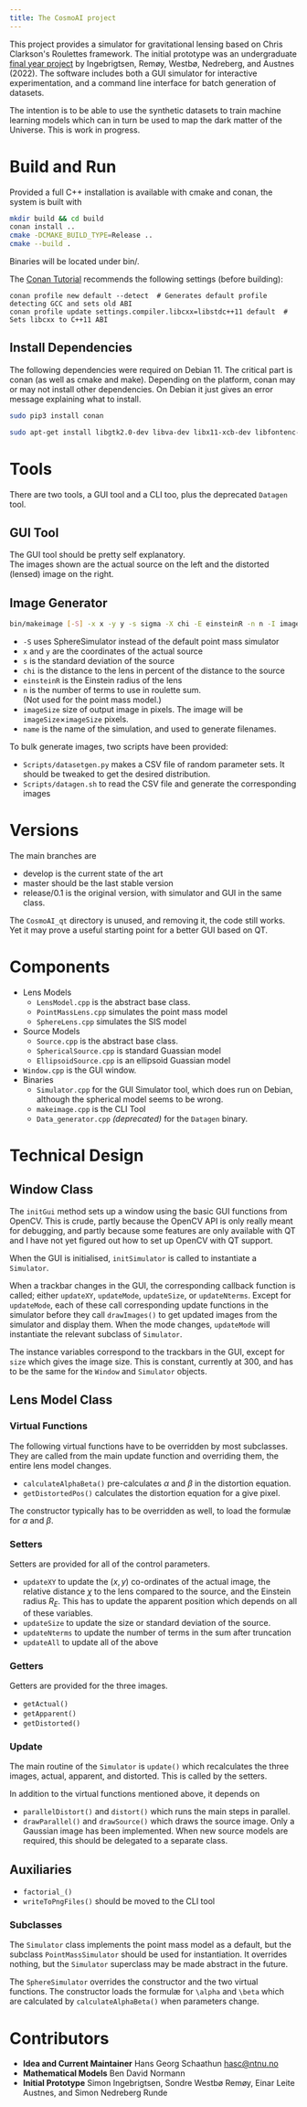 ```yaml
---
title: The CosmoAI project
---
```


This project provides a simulator for gravitational lensing based on
Chris Clarkson's Roulettes framework.
The initial prototype was an undergraduate
[final year project](https://ntnuopen.ntnu.no/ntnu-xmlui/handle/11250/3003634)
by Ingebrigtsen, Remøy, Westbø, Nedreberg, and Austnes (2022).
The software includes both a GUI simulator for interactive experimentation, 
and a command line interface for batch generation of datasets.

The intention is to be able to use the synthetic datasets to train
machine learning models which can in turn be used to map the dark
matter of the Universe.  This is work in progress.


# Build and Run

Provided a full C++ installation is available with cmake and conan, the system is built
with


```sh
mkdir build && cd build
conan install ..
cmake -DCMAKE_BUILD_TYPE=Release ..
cmake --build .
```

Binaries will be located under bin/.

The [Conan Tutorial](https://docs.conan.io/en/latest/getting_started.html)
recommends the following settings (before building):

```
conan profile new default --detect  # Generates default profile detecting GCC and sets old ABI
conan profile update settings.compiler.libcxx=libstdc++11 default  # Sets libcxx to C++11 ABI
```

## Install Dependencies

The following dependencies were required on Debian 11.
The critical part is conan (as well as cmake and make).
Depending on the platform, conan may or may not install other dependencies.
On Debian it just gives an error message explaining what to install.

```sh
sudo pip3 install conan

sudo apt-get install libgtk2.0-dev libva-dev libx11-xcb-dev libfontenc-dev libxaw7-dev libxkbfile-dev libxmuu-dev libxpm-dev libxres-dev libxtst-dev libxvmc-dev libxcb-render-util0-dev libxcb-xkb-dev libxcb-icccm4-dev libxcb-image0-dev libxcb-keysyms1-dev libxcb-randr0-dev libxcb-shape0-dev libxcb-sync-dev libxcb-xfixes0-dev libxcb-xinerama0-dev libxcb-dri3-dev libxcb-util-dev libxcb-util0-dev libvdpau-dev
```

# Tools

There are two tools, a GUI tool and a CLI too, plus the deprecated 
`Datagen` tool.

## GUI Tool

The GUI tool should be pretty self explanatory.  
The images shown are the actual source on the left and the distorted (lensed)
image on the right.

## Image Generator 

```sh
bin/makeimage [-S] -x x -y y -s sigma -X chi -E einsteinR -n n -I imageSize -N name
```

+ `-S` uses SphereSimulator instead of the default point mass simulator
+ `x` and `y` are the coordinates of the actual source
+ `s` is the standard deviation of the source
+ `chi` is the distance to the lens in percent of the distance to the source
+ `einsteinR` is the Einstein radius of the lens
+ `n` is the number of terms to use in roulette sum.  
  (Not used for the point mass model.)
+ `imageSize` size of output image in pixels.  The image will be
  `imageSize`$\times$`imageSize` pixels.
+ `name` is the name of the simulation, and used to generate filenames.

To bulk generate images, two scripts have been provided:

+ `Scripts/datasetgen.py` makes a CSV file of random parameter sets.
  It should be tweaked to get the desired distribution.
+ `Scripts/datagen.sh` to read the CSV file and generate the corresponding
  images

# Versions

The main branches are

- develop is the current state of the art
- master should be the last stable version
- release/0.1 is the original version, with simulator and GUI in the same class.

The `CosmoAI_qt` directory is unused, and removing it, the code still works.
Yet it may prove a useful starting point for a better GUI based on QT.

# Components

+ Lens Models
    + `LensModel.cpp` is the abstract base class.
    + `PointMassLens.cpp` simulates the point mass model
    + `SphereLens.cpp` simulates the SIS model
+ Source Models
    + `Source.cpp` is the abstract base class.
    + `SphericalSource.cpp` is standard Guassian model
    + `EllipsoidSource.cpp` is an ellipsoid Guassian model
+ `Window.cpp` is the GUI window.
+ Binaries
    + `Simulator.cpp` for the GUI Simulator tool, which does run on Debian, although the spherical model seems to be wrong.
    + `makeimage.cpp` is the CLI Tool
    + `Data_generator.cpp` *(deprecated)* for the `Datagen` binary.

# Technical Design

## Window Class

The `initGui` method sets up a window using the basic GUI functions from OpenCV.
This is crude, partly because the OpenCV API is only really meant for debugging, and
partly because some features are only available with QT and I have not yet figured out
how to set up OpenCV with QT support.

When the GUI is initialised, `initSimulator` is called to instantiate a `Simulator`.

When a trackbar changes in the GUI, the corresponding callback function is called;
either `updateXY`, `updateMode`, `updateSize`, or `updateNterms`.  Except for `updateMode`,
each of these
call corresponding update functions in the simulator before they call
`drawImages()` to get updated images from the simulator and display them.
When the mode changes, `updateMode` will instantiate the relevant subclass of `Simulator`.

The instance variables correspond to the trackbars in the GUI, except for `size` which
gives the image size.  This is constant, currently at 300, and has to be the same for
the `Window` and `Simulator` objects.

## Lens Model Class

### Virtual Functions

The following virtual functions have to be overridden by most subclasses.
They are called from the main update function and overriding them, the entire
lens model changes.

+ `calculateAlphaBeta()`
  pre-calculates $\alpha$ and $\beta$ in the distortion equation.
+ `getDistortedPos()`
  calculates the distortion equation for a give pixel.

The constructor typically has to be overridden as well, to load the formulæ for
$\alpha$ and $\beta$.

### Setters 

Setters are provided for all of the control parameters.

+ `updateXY` to update the $(x,y)$ co-ordinates of the actual image, the
  relative distance $\chi$ to the lens compared to the source, and the
  Einstein radius $R_E$.
  This has to update the apparent position which depends on all of these
  variables.
+ `updateSize` to update the size or standard deviation of the source.
+ `updateNterms` to update the number of terms in the sum after truncation
+ `updateAll` to update all of the above

### Getters

Getters are provided for the three images.

+ `getActual()`
+ `getApparent()`
+ `getDistorted()`

### Update

The main routine of the `Simulator` is `update()` which recalculates the three images,
actual, apparent, and distorted.  This is called by the setters.

In addition to the virtual functions mentioned above, it depends on

+ `parallelDistort()` and `distort()` which runs the main steps in parallel.
+ `drawParallel()` and `drawSource()` which draws the source image.
  Only a Gaussian image has been implemented.  When new source models are required,
  this should be delegated to a separate class.

## Auxiliaries

+ `factorial_()`
+ `writeToPngFiles()` should be moved to the CLI tool

### Subclasses

The `Simulator` class implements the point mass model as a default, but the 
subclass `PointMassSimulator` should be used for instantiation.  It overrides
nothing, but the `Simulator` superclass may be made abstract in the future.

The `SphereSimulator` overrides the constructor and the two virtual functions.
The constructor loads the formulæ for `\alpha` and `\beta` which are calculated
by `calculateAlphaBeta()` when parameters change.

# Contributors

+ **Idea and Current Maintainer** Hans Georg Schaathun <hasc@ntnu.no>
+ **Mathematical Models** Ben David Normann
+ **Initial Prototype** Simon Ingebrigtsen, Sondre Westbø Remøy,
  Einar Leite Austnes, and Simon Nedreberg Runde

